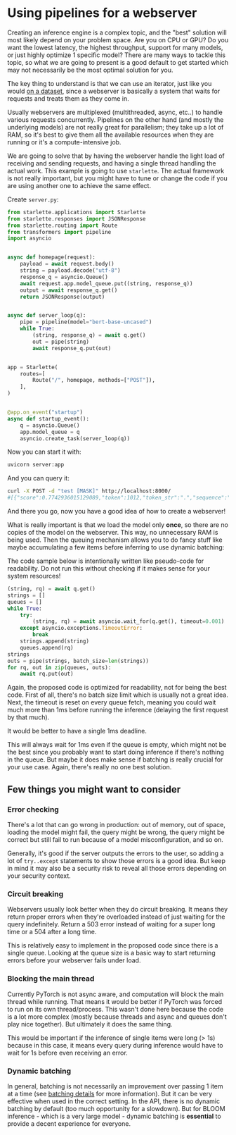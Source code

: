 <!--⚠️ Note that this file is in Markdown but contain specific syntax for our doc-builder (similar to MDX) that may not be
rendered properly in your Markdown viewer.
-->

# Using pipelines for a webserver

<Tip>
Creating an inference engine is a complex topic, and the "best" solution 
will most likely depend on your problem space. Are you on CPU or GPU? Do
you want the lowest latency, the highest throughput, support for
many models, or just highly optimize 1 specific model?
There are many ways to tackle this topic, so what we are going to present is a good default
to get started which may not necessarily be the most optimal solution for you.
</Tip>


The key thing to understand is that we can use an iterator, just like you would [on a
dataset](pipeline_tutorial.md#using-pipelines-on-a-dataset), since a webserver is basically a system that waits for requests and
treats them as they come in.

Usually webservers are multiplexed (multithreaded, async, etc..) to handle various
requests concurrently. Pipelines on the other hand (and mostly the underlying models)
are not really great for parallelism; they take up a lot of RAM, so it's best to give them all the available resources when they are running or it's a compute-intensive job.

We are going to solve that by having the webserver handle the light load of receiving
and sending requests, and having a single thread handling the actual work.
This example is going to use `starlette`. The actual framework is not really
important, but you might have to tune or change the code if you are using another
one to achieve the same effect.

Create `server.py`:

```py
from starlette.applications import Starlette
from starlette.responses import JSONResponse
from starlette.routing import Route
from transformers import pipeline
import asyncio


async def homepage(request):
    payload = await request.body()
    string = payload.decode("utf-8")
    response_q = asyncio.Queue()
    await request.app.model_queue.put((string, response_q))
    output = await response_q.get()
    return JSONResponse(output)


async def server_loop(q):
    pipe = pipeline(model="bert-base-uncased")
    while True:
        (string, response_q) = await q.get()
        out = pipe(string)
        await response_q.put(out)


app = Starlette(
    routes=[
        Route("/", homepage, methods=["POST"]),
    ],
)


@app.on_event("startup")
async def startup_event():
    q = asyncio.Queue()
    app.model_queue = q
    asyncio.create_task(server_loop(q))
```

Now you can start it with:
```bash
uvicorn server:app
```

And you can query it:
```bash
curl -X POST -d "test [MASK]" http://localhost:8000/
#[{"score":0.7742936015129089,"token":1012,"token_str":".","sequence":"test."},...]
```

And there you go, now you have a good idea of how to create a webserver!

What is really important is that we load the model only **once**, so there are no copies
of the model on the webserver. This way, no unnecessary RAM is being used.
Then the queuing mechanism allows you to do fancy stuff like maybe accumulating a few
items before inferring to use dynamic batching:

<Tip warning={true}>

The code sample below is intentionally written like pseudo-code for readability.
Do not run this without checking if it makes sense for your system resources!

</Tip>

```py
(string, rq) = await q.get()
strings = []
queues = []
while True:
    try:
        (string, rq) = await asyncio.wait_for(q.get(), timeout=0.001)  # 1ms
    except asyncio.exceptions.TimeoutError:
        break
    strings.append(string)
    queues.append(rq)
strings
outs = pipe(strings, batch_size=len(strings))
for rq, out in zip(queues, outs):
    await rq.put(out)
```

Again, the proposed code is optimized for readability, not for being the best code.
First of all, there's no batch size limit which is usually not a 
great idea. Next, the timeout is reset on every queue fetch, meaning you could
wait much more than 1ms before running the inference (delaying the first request 
by that much). 

It would be better to have a single 1ms deadline.

This will always wait for 1ms even if the queue is empty, which might not be the
best since you probably want to start doing inference if there's nothing in the queue.
But maybe it does make sense if batching is really crucial for your use case.
Again, there's really no one best solution.


## Few things you might want to consider

### Error checking

There's a lot that can go wrong in production: out of memory, out of space,
loading the model might fail, the query might be wrong, the query might be
correct but still fail to run because of a model misconfiguration, and so on.

Generally, it's good if the server outputs the errors to the user, so
adding a lot of `try..except` statements to show those errors is a good
idea. But keep in mind it may also be a security risk to reveal all those errors depending 
on your security context.

### Circuit breaking

Webservers usually look better when they do circuit breaking. It means they 
return proper errors when they're overloaded instead of just waiting for the query indefinitely. Return a 503 error instead of waiting for a super long time or a 504 after a long time.

This is relatively easy to implement in the proposed code since there is a single queue.
Looking at the queue size is a basic way to start returning errors before your 
webserver fails under load.

### Blocking the main thread

Currently PyTorch is not async aware, and computation will block the main
thread while running. That means it would be better if PyTorch was forced to run
on its own thread/process. This wasn't done here because the code is a lot more
complex (mostly because threads and async and queues don't play nice together).
But ultimately it does the same thing.

This would be important if the inference of single items were long (> 1s) because 
in this case, it means every query during inference would have to wait for 1s before
even receiving an error.

### Dynamic batching

In general, batching is not necessarily an improvement over passing 1 item at 
a time (see [batching details](main_classes/pipelines#pipeline-batching) for more information). But it can be very effective
when used in the correct setting. In the API, there is no dynamic
batching by default (too much opportunity for a slowdown). But for BLOOM inference -
which is a very large model - dynamic batching is **essential** to provide a decent experience for everyone.
